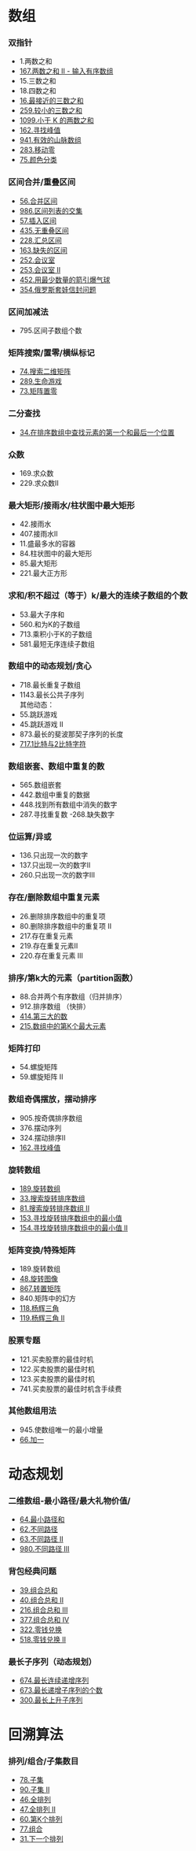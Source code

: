 # 数组
### 双指针
- 1.两数之和
- [167.两数之和 II - 输入有序数组](https://leetcode-cn.com/problems/two-sum-ii-input-array-is-sorted/)
- 15.三数之和
- 18.四数之和
- [16.最接近的三数之和](https://leetcode-cn.com/problems/3sum-closest/)
- [259.较小的三数之和](https://leetcode-cn.com/problems/3sum-smaller/)
- [1099.小于 K 的两数之和](https://leetcode-cn.com/problems/two-sum-less-than-k/)
- [162.寻找峰值](https://leetcode-cn.com/problems/find-peak-element/)
- [941.有效的山脉数组](https://leetcode-cn.com/problems/valid-mountain-array/)
- [283.移动零](https://leetcode-cn.com/problems/move-zeroes/)
- [75.颜色分类](https://leetcode-cn.com/problems/sort-colors/)

### 区间合并/重叠区间
- [56.合并区间](https://leetcode-cn.com/problems/merge-intervals/)
- [986.区间列表的交集](https://leetcode-cn.com/problems/interval-list-intersections/)
- [57.插入区间](https://leetcode-cn.com/problems/insert-interval/)
- [435.无重叠区间](https://leetcode-cn.com/problems/non-overlapping-intervals/)
- [228.汇总区间](https://leetcode-cn.com/problems/summary-ranges/)
- [163.缺失的区间](https://leetcode-cn.com/problems/missing-ranges/)
- [252.会议室](https://leetcode-cn.com/problems/meeting-rooms/)
- [253.会议室 II](https://leetcode-cn.com/problems/meeting-rooms-ii/)
- [452.用最少数量的箭引爆气球](https://leetcode-cn.com/problems/minimum-number-of-arrows-to-burst-balloons/)
- [354.俄罗斯套娃信封问题](https://leetcode-cn.com/problems/russian-doll-envelopes/)

### 区间加减法
- 795.区间子数组个数

### 矩阵搜索/置零/横纵标记
- [74.搜索二维矩阵](https://leetcode-cn.com/problems/search-a-2d-matrix/)
- [289.生命游戏](https://leetcode-cn.com/problems/game-of-life/)
- [73.矩阵置零](https://leetcode-cn.com/problems/set-matrix-zeroes/)
### 二分查找
- [34.在排序数组中查找元素的第一个和最后一个位置](https://leetcode-cn.com/problems/find-first-and-last-position-of-element-in-sorted-array/)
### 众数
- 169.求众数
- 229.求众数II

### 最大矩形/接雨水/柱状图中最大矩形
- 42.接雨水
- 407.接雨水II
- 11.盛最多水的容器
- 84.柱状图中的最大矩形
- 85.最大矩形
- 221.最大正方形


### 求和/积不超过（等于）k/最大的连续子数组的个数
- 53.最大子序和
- 560.和为K的子数组
- 713.乘积小于K的子数组
- 581.最短无序连续子数组

### 数组中的动态规划/贪心
- 718.最长重复子数组
- 1143.最长公共子序列   
其他动态：
- 55.跳跃游戏
- 45.跳跃游戏 II
- 873.最长的斐波那契子序列的长度
- [717.1比特与2比特字符](https://leetcode-cn.com/problems/1-bit-and-2-bit-characters/)

### 数组嵌套、数组中重复的数
- 565.数组嵌套
- 442.数组中重复的数据
- 448.找到所有数组中消失的数字
- 287.寻找重复数
-268.缺失数字

### 位运算/异或
- 136.只出现一次的数字
- 137.只出现一次的数字II
- 260.只出现一次的数字III

### 存在/删除数组中重复元素
- 26.删除排序数组中的重复项
- 80.删除排序数组中的重复项 II
- 217.存在重复元素
- 219.存在重复元素II
- 220.存在重复元素 III

### 排序/第k大的元素（partition函数）
- 88.合并两个有序数组（归并排序）
- 912.排序数组 （快排）
- [414.第三大的数](https://leetcode-cn.com/problems/third-maximum-number/)
- [215.数组中的第K个最大元素](https://leetcode-cn.com/problems/kth-largest-element-in-an-array/)

### 矩阵打印
- 54.螺旋矩阵
- 59.螺旋矩阵 II

### 数组奇偶摆放，摆动排序
- 905.按奇偶排序数组
- 376.摆动序列
- 324.摆动排序II
- [162.寻找峰值](https://leetcode-cn.com/problems/find-peak-element/)

### 旋转数组
- [189.旋转数组](https://leetcode-cn.com/problems/rotate-array/)
- [33.搜索旋转排序数组](https://leetcode-cn.com/problems/search-in-rotated-sorted-array/)
- [81.搜索旋转排序数组 II](https://leetcode-cn.com/problems/search-in-rotated-sorted-array-ii/)
- [153.寻找旋转排序数组中的最小值](https://leetcode-cn.com/problems/find-minimum-in-rotated-sorted-array/)
- [154.寻找旋转排序数组中的最小值 II](https://leetcode-cn.com/problems/find-minimum-in-rotated-sorted-array-ii/)

### 矩阵变换/特殊矩阵
- 189.旋转数组
- [48.旋转图像](https://leetcode-cn.com/problems/rotate-image/)
- [867.转置矩阵](https://leetcode-cn.com/problems/transpose-matrix/)
- 840.矩阵中的幻方
- [118.杨辉三角](https://leetcode-cn.com/problems/pascals-triangle/)
- [119.杨辉三角 II](https://leetcode-cn.com/problems/pascals-triangle-ii/)

### 股票专题
- 121.买卖股票的最佳时机
- 122.买卖股票的最佳时机
- 123.买卖股票的最佳时机
- 741.买卖股票的最佳时机含手续费

### 其他数组用法
- 945.使数组唯一的最小增量
- [66.加一](https://leetcode-cn.com/problems/plus-one/)

# 动态规划
### 二维数组-最小路径/最大礼物价值/
- [64.最小路径和](https://leetcode-cn.com/problems/minimum-path-sum/)
- [62.不同路径](https://leetcode-cn.com/problems/unique-paths/)
- [63.不同路径 II](https://leetcode-cn.com/problems/unique-paths-ii/)
- [980.不同路径 III](https://leetcode-cn.com/problems/unique-paths-iii/)

### 背包经典问题
- [39.组合总和](https://leetcode-cn.com/problems/combination-sum/)
- [40.组合总和 II](https://leetcode-cn.com/problems/combination-sum-ii/)
- [216.组合总和 III](https://leetcode-cn.com/problems/combination-sum-iii/)
- [377.组合总和 IV](https://leetcode-cn.com/problems/combination-sum-iv/)
- [322.零钱兑换](https://leetcode-cn.com/problems/coin-change/)
- [518.零钱兑换 II](https://leetcode-cn.com/problems/coin-change-2/)

### 最长子序列（动态规划）
- [674.最长连续递增序列](https://leetcode-cn.com/problems/longest-continuous-increasing-subsequence/)
- [673.最长递增子序列的个数](https://leetcode-cn.com/problems/number-of-longest-increasing-subsequence/)
- [300.最长上升子序列](https://leetcode-cn.com/problems/longest-increasing-subsequence/)

# 回溯算法
### 排列/组合/子集数目
- [78.子集](https://leetcode-cn.com/problems/subsets/)
- [90.子集 II](https://leetcode-cn.com/problems/subsets-ii/)
- [46.全排列](https://leetcode-cn.com/problems/permutations/)
- [47.全排列 II](https://leetcode-cn.com/problems/permutations-ii/)
- [60.第K个排列](https://leetcode-cn.com/problems/permutation-sequence/)
- [77.组合](https://leetcode-cn.com/problems/combinations/)
- [31.下一个排列](https://leetcode-cn.com/problems/next-permutation/)
